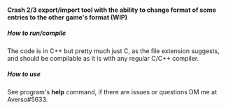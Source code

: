 #### Crash 2/3 export/import tool with the ability to change format of some entries to the other game's format (WIP)


##### How to run/compile
The code is in C++ but pretty much just C, as the file extension suggests, and should be compilable as it is with any regular C/C++ compiler.


##### How to use
See program's **help** command, if there are issues or questions DM me at Averso#5633.
